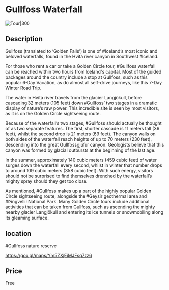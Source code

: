 # Gullfoss Waterfall
![Tour|300](https://guidetoiceland.imgix.net/331988/x/0/gullfoss?auto=format%2Ccompress&crop=faces%2Cedges%2Ccenter&bg=%23fff&fit=crop&q=35&h=926&dpr=1)

## Description
Gullfoss (translated to ‘Golden Falls’) is one of #Iceland’s most iconic and beloved waterfalls, found in the Hvítá river canyon in Southwest #Iceland.

For those who rent a car or take a Golden Circle tour, #Gullfoss waterfall can be reached within two hours from Iceland's capital. Most of the guided packages around the country include a stop at Gullfoss, such as this popular 6-Day Vacation, as do almost all self-drive journeys, like this 7-Day Winter Road Trip.

The water in Hvítá river travels from the glacier Langjökull, before cascading 32 meters (105 feet) down #Gullfoss’ two stages in a dramatic display of nature’s raw power. This incredible site is seen by most visitors, as it is on the Golden Circle sightseeing route.

Because of the waterfall’s two stages, #Gullfoss should actually be thought of as two separate features. The first, shorter cascade is 11 meters tall (36 feet), whilst the second drop is 21 meters (69 feet). The canyon walls on both sides of the waterfall reach heights of up to 70 meters (230 feet), descending into the great Gullfossgjúfur canyon. Geologists believe that this canyon was formed by glacial outbursts at the beginning of the last age.

In the summer, approximately 140 cubic meters (459 cubic feet) of water surges down the waterfall every second, whilst in winter that number drops to around 109 cubic meters (358 cubic feet). With such energy, visitors should not be surprised to find themselves drenched by the waterfall’s mighty spray should they get too close.

As mentioned, #Gullfoss makes up a part of the highly popular Golden Circle sightseeing route, alongside the #Geysir geothermal area and #Þingvellir National Park. Many Golden Circle tours include additional activities that can be taken from Gullfoss, such as ascending the mighty nearby glacier Langjökull and entering its ice tunnels or snowmobiling along its gleaming surface.

## location
#Gullfoss nature reserve

https://goo.gl/maps/Ym5ZXjEiMJFsq7zz6

## Price
Free